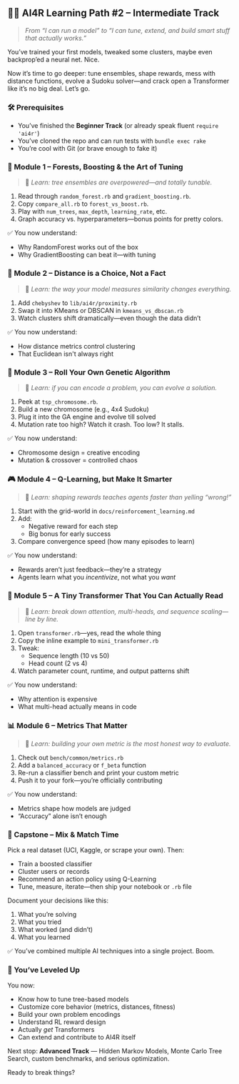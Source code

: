 ## 🏃‍♂️ AI4R Learning Path #2 – **Intermediate Track**

> *From “I can run a model” to “I can tune, extend, and build smart stuff that actually works.”*

You’ve trained your first models, tweaked some clusters, maybe even backprop’ed a neural net. Nice.

Now it’s time to go deeper: tune ensembles, shape rewards, mess with distance functions, evolve a Sudoku solver—and crack open a Transformer like it’s no big deal. Let’s go.

### 🛠️ Prerequisites

* You’ve finished the **Beginner Track** (or already speak fluent `require 'ai4r'`)
* You’ve cloned the repo and can run tests with `bundle exec rake`
* You’re cool with Git (or brave enough to fake it)

### 🌳 Module 1 – Forests, Boosting & the Art of Tuning

> 🧠 *Learn: tree ensembles are overpowered—and totally tunable.*

1. Read through `random_forest.rb` and `gradient_boosting.rb`.
2. Copy `compare_all.rb` to `forest_vs_boost.rb`.
3. Play with `num_trees`, `max_depth`, `learning_rate`, etc.
4. Graph accuracy vs. hyperparameters—bonus points for pretty colors.

✅ You now understand:

* Why RandomForest works out of the box
* Why GradientBoosting can beat it—with tuning

### 🔬 Module 2 – Distance is a Choice, Not a Fact

> 🧠 *Learn: the way your model measures similarity changes everything.*

1. Add `chebyshev` to `lib/ai4r/proximity.rb`
2. Swap it into KMeans or DBSCAN in `kmeans_vs_dbscan.rb`
3. Watch clusters shift dramatically—even though the data didn’t

✅ You now understand:

* How distance metrics control clustering
* That Euclidean isn't always right

### 🧬 Module 3 – Roll Your Own Genetic Algorithm

> 🧠 *Learn: if you can encode a problem, you can evolve a solution.*

1. Peek at `tsp_chromosome.rb`.
2. Build a new chromosome (e.g., 4x4 Sudoku)
3. Plug it into the GA engine and evolve till solved
4. Mutation rate too high? Watch it crash. Too low? It stalls.

✅ You now understand:

* Chromosome design = creative encoding
* Mutation & crossover = controlled chaos

### 🎮 Module 4 – Q-Learning, but Make It Smarter

> 🧠 *Learn: shaping rewards teaches agents faster than yelling “wrong!”*

1. Start with the grid-world in `docs/reinforcement_learning.md`
2. Add:
   * Negative reward for each step
   * Big bonus for early success
3. Compare convergence speed (how many episodes to learn)

✅ You now understand:

* Rewards aren’t just feedback—they’re a strategy
* Agents learn what you *incentivize*, not what you *want*

### 🤖 Module 5 – A Tiny Transformer That You Can Actually Read

> 🧠 *Learn: break down attention, multi-heads, and sequence scaling—line by line.*

1. Open `transformer.rb`—yes, read the whole thing
2. Copy the inline example to `mini_transformer.rb`
3. Tweak:
   * Sequence length (10 vs 50)
   * Head count (2 vs 4)
4. Watch parameter count, runtime, and output patterns shift

✅ You now understand:

* Why attention is expensive
* What multi-head actually means in code

### 📊 Module 6 – Metrics That Matter

> 🧠 *Learn: building your own metric is the most honest way to evaluate.*

1. Check out `bench/common/metrics.rb`
2. Add a `balanced_accuracy` or `f_beta` function
3. Re-run a classifier bench and print your custom metric
4. Push it to your fork—you’re officially contributing

✅ You now understand:

* Metrics shape how models are judged
* “Accuracy” alone isn’t enough

### 🏁 Capstone – Mix & Match Time

Pick a real dataset (UCI, Kaggle, or scrape your own).
Then:

* Train a boosted classifier
* Cluster users or records
* Recommend an action policy using Q-Learning
* Tune, measure, iterate—then ship your notebook or `.rb` file

Document your decisions like this:

1. What you’re solving
2. What you tried
3. What worked (and didn’t)
4. What you learned

✅ You’ve combined multiple AI techniques into a single project. Boom.

### 🥈 You’ve Leveled Up

You now:

* Know how to tune tree-based models
* Customize core behavior (metrics, distances, fitness)
* Build your own problem encodings
* Understand RL reward design
* Actually *get* Transformers
* Can extend and contribute to AI4R itself

Next stop: **Advanced Track** — Hidden Markov Models, Monte Carlo Tree Search, custom benchmarks, and serious optimization.

Ready to break things?
